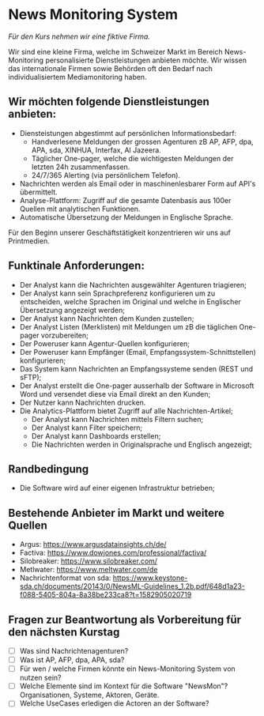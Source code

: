 # News Monitoring System

*Für den Kurs nehmen wir eine fiktive Firma.*

Wir sind eine kleine Firma, welche im Schweizer Markt im Bereich News-Monitoring personalisierte Dienstleistungen anbieten möchte. Wir wissen das internationale Firmen sowie Behörden oft den Bedarf nach individualisiertem Mediamonitoring haben.

##  Wir möchten folgende Dienstleistungen anbieten:
- Diensteistungen abgestimmt auf persönlichen Informationsbedarf:
  - Handverlesene Meldungen der grossen Agenturen zB AP, AFP, dpa, APA, sda, XINHUA, Interfax, Al Jazeera.
  - Täglicher One-pager, welche die wichtigesten Meldungen der letzten 24h zusammenfassen.
  - 24/7/365 Alerting (via persönlichem Telefon).
- Nachrichten werden als Email oder in maschinenlesbarer Form auf API's übermittelt.
- Analyse-Plattform: Zugriff auf die gesamte Datenbasis aus 100er Quellen mit analytischen Funktionen.
- Automatische Übersetzung der Meldungen in Englische Sprache.

Für den Beginn unserer Geschäftstätigkeit konzentrieren wir uns auf Printmedien.

## Funktinale Anforderungen:
- Der Analyst kann die Nachrichten ausgewählter Agenturen triagieren;
- Der Analyst kann sein Sprachpreferenz konfigurieren um zu entscheiden, welche Sprachen im Original und welche in Englischer Übersetzung angezeigt werden;
- Der Analyst kann Nachrichten dem Kunden zustellen;
- Der Analyst Listen (Merklisten) mit Meldungen um zB die täglichen One-pager vorzubereiten;
- Der Poweruser kann Agentur-Quellen konfigurieren;
- Der Poweruser kann Empfänger (Email, Empfangssystem-Schnittstellen) konfigurieren;
- Das System kann Nachrichten an Empfangssysteme senden (REST und sFTP);
- Der Analyst erstellt die One-pager ausserhalb der Software in Microsoft Word und versendet diese via Email direkt an den Kunden;
- Der Nutzer kann Nachrichten drucken.
- Die Analytics-Plattform bietet Zugriff auf alle Nachrichten-Artikel;
  - Der Analyst kann Nachrichten mittels Filtern suchen;
  - Der Analyst kann Filter speichern;
  - Der Analyst kann Dashboards erstellen;
  - Die Nachrichten werden in Originalsprache und Englisch angezeigt;

## Randbedingung
- Die Software wird auf einer eigenen Infrastruktur betrieben;

## Bestehende Anbieter im Markt und weitere Quellen
- Argus: https://www.argusdatainsights.ch/de/
- Factiva: https://www.dowjones.com/professional/factiva/
- Silobreaker: https://www.silobreaker.com/
- Metlwater: https://www.meltwater.com/de
- Nachrichtenformat von sda: https://www.keystone-sda.ch/documents/20143/0/NewsML-Guidelines_1.2b.pdf/648d1a23-f088-5405-804a-8a38be233ca8?t=1582905020719

## Fragen zur Beantwortung als Vorbereitung für den nächsten Kurstag
- [ ] Was sind Nachrichtenagenturen?
- [ ] Was ist AP, AFP, dpa, APA, sda?
- [ ] Für wen / welche Firmen könnte ein News-Monitoring System von nutzen sein?
- [ ] Welche Elemente sind im Kontext für die Software "NewsMon"? Organisationen, Systeme, Aktoren, Geräte.
- [ ] Welche UseCases erledigen die Actoren an der Software?

<!--
ADR
- Analyse-Komponente von Silobreaker
- Triage selber schreiben
--> 
